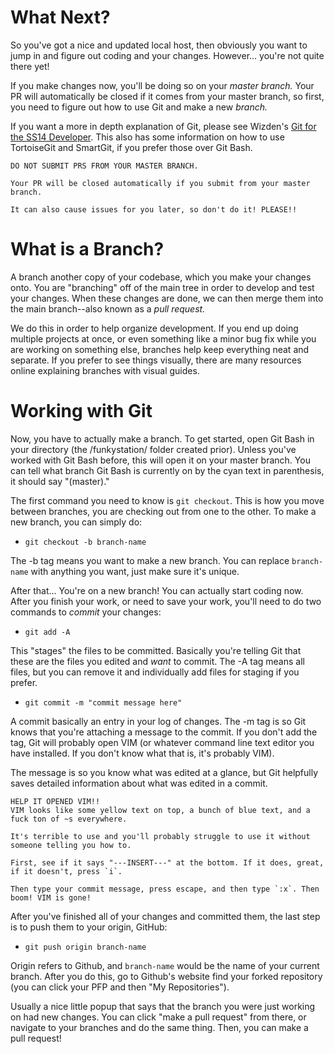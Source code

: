 # What Next?
So you've got a nice and updated local host, then obviously you want to jump in and figure out coding and your changes. However... you're not quite there yet! 

If you make changes now, you'll be doing so on your *master branch.* Your PR will automatically be closed if it comes from your master branch, so first, you need to figure out how to use Git and make a new *branch.*

If you want a more in depth explanation of Git, please see Wizden's [Git for the SS14 Developer](https://docs.spacestation14.com/en/general-development/setup/git-for-the-ss14-developer.html). This also has some information on how to use TortoiseGit and SmartGit, if you prefer those over Git Bash. 

```admonish warning
DO NOT SUBMIT PRS FROM YOUR MASTER BRANCH. 

Your PR will be closed automatically if you submit from your master branch. 

It can also cause issues for you later, so don't do it! PLEASE!!

```
# What is a Branch?

A branch another copy of your codebase, which you make your changes onto. You are "branching" off of the main tree in order to develop and test your changes. When these changes are done, we can then merge them into the main branch--also known as a *pull request.* 

We do this in order to help organize development. If you end up doing multiple projects at once, or even something like a minor bug fix while you are working on something else, branches help keep everything neat and separate. If you prefer to see things visually, there are many resources online explaining branches with visual guides. 

# Working with Git
Now, you have to actually make a branch. To get started, open Git Bash in your directory (the /funkystation/ folder created prior). Unless you've worked with Git Bash before, this will open it on your master branch. You can tell what branch Git Bash is currently on by the cyan text in parenthesis, it should say "(master)."


The first command you need to know is `git checkout`. This is how you move between branches, you are checking out from one to the other. To make a new branch, you can simply do:

- `git checkout -b branch-name`

The -b tag means you want to make a new branch. You can replace `branch-name` with anything you want, just make sure it's unique. 

After that... You're on a new branch! You can actually start coding now. After you finish your work, or need to save your work, you'll need to do two commands to *commit* your changes:

- `git add -A`

This "stages" the files to be committed. Basically you're telling Git that these are the files you edited and *want* to commit. The -A tag means all files, but you can remove it and individually add files for staging if you prefer.

- `git commit -m "commit message here"`

A commit basically an entry in your log of changes. The -m tag is so Git knows that you're attaching a message to the commit. If you don't add the tag, Git will probably open VIM (or whatever command line text editor you have installed. If you don't know what that is, it's probably VIM). 

The message is so you know what was edited at a glance, but Git helpfully saves detailed information about what was edited in a commit. 

```admonish warning
HELP IT OPENED VIM!!
VIM looks like some yellow text on top, a bunch of blue text, and a fuck ton of ~s everywhere. 

It's terrible to use and you'll probably struggle to use it without someone telling you how to.

First, see if it says "---INSERT---" at the bottom. If it does, great, if it doesn't, press `i`.

Then type your commit message, press escape, and then type `:x`. Then boom! VIM is gone!
```


After you've finished all of your changes and committed them, the last step is to push them to your origin, GitHub:

- `git push origin branch-name`

Origin refers to Github, and `branch-name` would be the name of your current branch. After you do this, go to Github's website find your forked repository (you can click your PFP and then "My Repositories"). 

Usually a nice little popup that says that the branch you were just working on had new changes. You can click "make a pull request" from there, or navigate to your branches and do the same thing. 
Then, you can make a pull request!